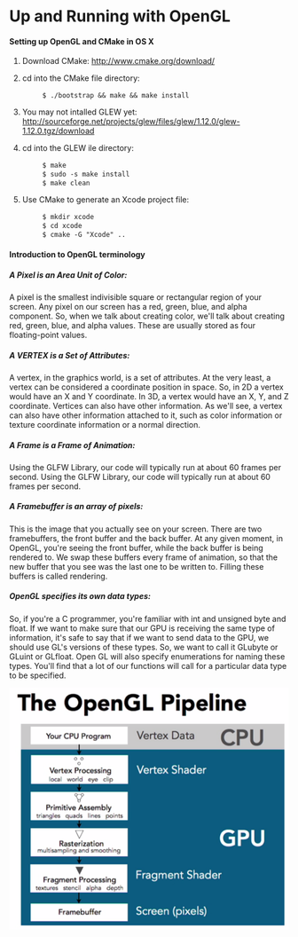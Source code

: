 Up and Running with OpenGL
==========================

#### Setting up OpenGL and CMake in OS X
1. Download CMake: http://www.cmake.org/download/
2. cd into the CMake file directory:


          	$ ./bootstrap && make && make install
3. You may not intalled GLEW yet: http://sourceforge.net/projects/glew/files/glew/1.12.0/glew-1.12.0.tgz/download
4. cd into the GLEW ile directory: 


            $ make
            $ sudo -s make install
            $ make clean
3. Use CMake to generate an Xcode project file:


			$ mkdir xcode
			$ cd xcode
			$ cmake -G "Xcode" ..

#### Introduction to OpenGL terminology
##### A Pixel is an Area Unit of Color:
A pixel is the smallest indivisible square or rectangular region of your screen. Any pixel on our screen has a red, green, blue, and alpha component. So, when we talk about creating color, we'll talk about creating red, green, blue, and alpha values. These are usually stored as four floating-point values.

##### A VERTEX is a Set of Attributes:
A vertex, in the graphics world, is a set of attributes. At the very least, a vertex can be considered a coordinate position in space.
So, in 2D a vertex would have an X and Y coordinate. In 3D, a vertex would have an X, Y, and Z coordinate. Vertices can also have other information. As we'll see, a vertex can also have other information attached to it, such as color information or texture coordinate information or a normal direction.

##### A Frame is a Frame of Animation:
Using the GLFW Library, our code will typically run at about 60 frames per second. Using the GLFW Library, our code will typically run at about 60 frames per second.

##### A Framebuffer is an array of pixels:
This is the image that you actually see on your screen. There are two framebuffers, the front buffer and the back buffer. At any given moment, in OpenGL, you're seeing the front buffer, while the back buffer is being rendered to. We swap these buffers every frame of animation, so that the new buffer that you see was the last one to be written to. Filling these buffers is called rendering.

##### OpenGL specifies its own data types:
So, if you're a C programmer, you're familiar with int and unsigned byte and float. If we want to make sure that our GPU is receiving the same type of information, it's safe to say that if we want to send data to the GPU, we should use GL's versions of these types. So, we want to call it GLubyte or GLuint or GLfloat. Open GL will also specify enumerations for naming these types. You'll find that a lot of our functions will call for a particular data type to be specified.

![OSM](pipeline.png)